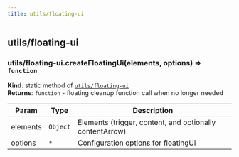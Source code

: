 ```yaml
---
title: utils/floating-ui
---
```


<a name="module_utils/floating-ui"></a>

## utils/floating-ui
<a name="module_utils/floating-ui.createFloatingUi"></a>

### utils/floating-ui.createFloatingUi(elements, options) ⇒ <code>function</code>
**Kind**: static method of [<code>utils/floating-ui</code>](#module_utils/floating-ui)  
**Returns**: <code>function</code> - floating cleanup function call when no longer needed  

| Param | Type | Description |
| --- | --- | --- |
| elements | <code>Object</code> | Elements (trigger, content, and optionally contentArrow) |
| options | <code>\*</code> | Configuration options for floatingUi |


  